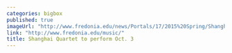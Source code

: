 ```yaml
---
categories: bigbox
published: true
imageUrl: "http://www.fredonia.edu/news/Portals/17/2015%20Spring/Shanghai-Quartet-for-webjpg.jpg"
link: "http://www.fredonia.edu/music/"
title: Shanghai Quartet to perform Oct. 3
---
```


